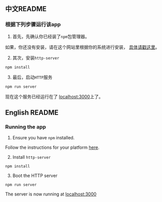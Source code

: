 ## 中文README
### 根据下列步骤运行该app

1. 首先，先确认你已经装了`npm`包管理器。

如果，你还没有安装，请在这个网站里根据你的系统进行安装， [具体请戳这里](https://github.com/npm/npm)。

2. 其次，安装`http-server`

````
npm install
````

3. 最后，启动`HTTP`服务

````
npm run server
````

现在这个服务已经运行在了 [localhost:3000](localhost:3000)上了。


## English README
### Running the app

1. Ensure you have `npm` installed.

Follow the instructions for your platform [here](https://github.com/npm/npm).

2. Install `http-server`

````
npm install
````

3. Boot the HTTP server

````
npm run server
````

The server is now running at [localhost:3000](localhost:3000)
